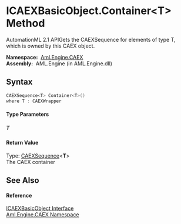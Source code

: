 ICAEXBasicObject.Container&lt;T> Method
=======================================
AutomationML 2.1 APIGets the CAEXSequence for elements of type T, which is owned by this CAEX object.

  **Namespace:**  [Aml.Engine.CAEX][1]  
  **Assembly:**  AML.Engine (in AML.Engine.dll)

Syntax
------

```csharp
CAEXSequence<T> Container<T>()
where T : CAEXWrapper

```

#### Type Parameters

##### *T*


#### Return Value
Type: [CAEXSequence][2]&lt;**T**>  
The CAEX container

See Also
--------

#### Reference
[ICAEXBasicObject Interface][3]  
[Aml.Engine.CAEX Namespace][1]  

[1]: ../README.md
[2]: ../CAEXSequence_1/README.md
[3]: README.md
[4]: https://www.automationml.org
[5]: ../../icons/logoShade.png